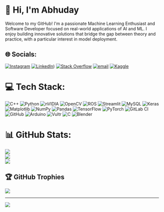 # 💫 Hi, I'm Abhuday 
Welcome to my GitHub! I'm a passionate Machine Learning Enthusiast and Software Developer focused on real-world applications of AI and ML. I enjoy building innovative solutions that bridge the gap between theory and practice, with a particular interest in model deployment.


## 🌐 Socials:
[![Instagram](https://img.shields.io/badge/Instagram-%23E4405F.svg?logo=Instagram&logoColor=white)](https://instagram.com/https://www.instagram.com/abhuday7/#) [![LinkedIn](https://img.shields.io/badge/LinkedIn-%230077B5.svg?logo=linkedin&logoColor=white)](https://www.linkedin.com/in/kunwar-abhuday-singh-280836284/)) [![Stack Overflow](https://img.shields.io/badge/-Stackoverflow-FE7A16?logo=stack-overflow&logoColor=white)](https://stackoverflow.com/users/23376617/zagraywolf) [![email](https://img.shields.io/badge/Email-D14836?logo=gmail&logoColor=white)](mailto:abhuday2656@gmail.com) [![Kaggle](https://img.shields.io/badge/Kaggle-20BEFF?logo=kaggle&logoColor=white)](https://www.kaggle.com/abhuday7)


# 💻 Tech Stack:
![C++](https://img.shields.io/badge/c++-%2300599C.svg?style=for-the-badge&logo=c%2B%2B&logoColor=white) ![Python](https://img.shields.io/badge/python-3670A0?style=for-the-badge&logo=python&logoColor=ffdd54) ![nVIDIA](https://img.shields.io/badge/cuda-000000.svg?style=for-the-badge&logo=nVIDIA&logoColor=green) ![OpenCV](https://img.shields.io/badge/opencv-%23white.svg?style=for-the-badge&logo=opencv&logoColor=white) ![ROS](https://img.shields.io/badge/ros-%230A0FF9.svg?style=for-the-badge&logo=ros&logoColor=white) ![Streamlit](https://img.shields.io/badge/Streamlit-%23FE4B4B.svg?style=for-the-badge&logo=streamlit&logoColor=white) ![MySQL](https://img.shields.io/badge/mysql-4479A1.svg?style=for-the-badge&logo=mysql&logoColor=white) ![Keras](https://img.shields.io/badge/Keras-%23D00000.svg?style=for-the-badge&logo=Keras&logoColor=white) ![Matplotlib](https://img.shields.io/badge/Matplotlib-%23ffffff.svg?style=for-the-badge&logo=Matplotlib&logoColor=black) ![NumPy](https://img.shields.io/badge/numpy-%23013243.svg?style=for-the-badge&logo=numpy&logoColor=white) ![Pandas](https://img.shields.io/badge/pandas-%23150458.svg?style=for-the-badge&logo=pandas&logoColor=white) ![TensorFlow](https://img.shields.io/badge/TensorFlow-%23FF6F00.svg?style=for-the-badge&logo=TensorFlow&logoColor=white) ![PyTorch](https://img.shields.io/badge/PyTorch-%23EE4C2C.svg?style=for-the-badge&logo=PyTorch&logoColor=white) ![GitLab CI](https://img.shields.io/badge/gitlab%20CI-%23181717.svg?style=for-the-badge&logo=gitlab&logoColor=white) ![GitHub](https://img.shields.io/badge/github-%23121011.svg?style=for-the-badge&logo=github&logoColor=white) ![Arduino](https://img.shields.io/badge/-Arduino-00979D?style=for-the-badge&logo=Arduino&logoColor=white) ![Vultr](https://img.shields.io/badge/Vultr-007BFC.svg?style=for-the-badge&logo=vultr) ![C](https://img.shields.io/badge/c-%2300599C.svg?style=for-the-badge&logo=c&logoColor=white) ![Blender](https://img.shields.io/badge/blender-%23F5792A.svg?style=for-the-badge&logo=blender&logoColor=white)
# 📊 GitHub Stats:
![](https://github-readme-stats.vercel.app/api?username=ZaGrayWolf&theme=transparent&hide_border=false&include_all_commits=true&count_private=true)<br/>
![](https://github-readme-streak-stats.herokuapp.com/?user=ZaGrayWolf&theme=transparent&hide_border=false)<br/>
![](https://github-readme-stats.vercel.app/api/top-langs/?username=ZaGrayWolf&theme=transparent&hide_border=false&include_all_commits=true&count_private=true&layout=compact)

## 🏆 GitHub Trophies
![](https://github-profile-trophy.vercel.app/?username=ZaGrayWolf&theme=radical&no-frame=false&no-bg=false&margin-w=4)

---
[![](https://visitcount.itsvg.in/api?id=ZaGrayWolf&icon=0&color=0)](https://visitcount.itsvg.in)

<!-- Proudly created with GPRM ( https://gprm.itsvg.in ) -->
